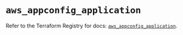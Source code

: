 # `aws_appconfig_application`

Refer to the Terraform Registry for docs: [`aws_appconfig_application`](https://registry.terraform.io/providers/hashicorp/aws/5.73.0/docs/resources/appconfig_application).
